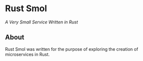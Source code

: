# Rust Smol

*A Very Small Service Written in Rust*

## About

Rust Smol was written for the purpose of exploring the creation of microservices in Rust.
